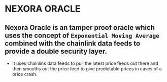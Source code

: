 # NEXORA ORACLE

## **Nexora Oracle** is an tamper proof oracle which uses the concept of `Exponential Moving Average` combined with the chainlink data feeds to provide a double security layer. 

- It uses chainlink data feeds to pull the latest price feeds out there and then smooths out the price feed to give predictable prices in cases of a price crash.